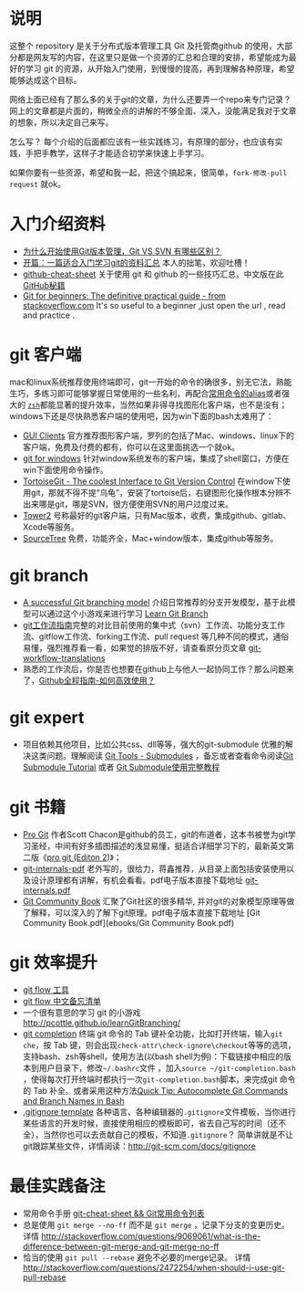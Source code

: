 # 说明
这整个 repository 是关于分布式版本管理工具 Git 及托管商github 的使用，大部分都是网友写的内容，在这里只是做一个资源的汇总和合理的安排，希望能成为最好的学习 git 的资源，从开始入门使用，到慢慢的提高，再到理解各种原理，希望能够达成这个目标。

网络上面已经有了那么多的关于git的文章，为什么还要弄一个repo来专门记录？网上的文章都是片面的，稍微全点的讲解的不够全面、深入，没能满足我对于文章的想象，所以决定自己来写。

怎么写？
每个介绍的后面都应该有一些实践练习，有原理的部分，也应该有实践，手把手教学，这样子才能适合初学来快速上手学习。

如果你要有一些资源，希望和我一起，把这个搞起来，很简单，`fork-修改-pull request` 就ok。

# 入门介绍资料
- [为什么开始使用Git版本管理，Git VS SVN 有哪些区别？](https://github.com/xirong/my-git/blob/master/why-git.md)
- [开篇：一篇适合入门学习git的资料汇总](https://github.com/xirong/my-git/blob/master/ixirong.com.md) 本人的拙笔，欢迎吐槽！
- [github-cheat-sheet](https://github.com/tiimgreen/github-cheat-sheet) 关于使用 git 和 github 的一些技巧汇总，中文版在此[GitHub秘籍](https://github.com/tiimgreen/github-cheat-sheet/blob/master/README.zh-cn.md)
- [Git for beginners: The definitive practical guide - from stackoverflow.com](http://stackoverflow.com/questions/315911/git-for-beginners-the-definitive-practical-guide?rq=1)  It's so useful to a beginner ,just open the url , read and practice . 

# git 客户端

mac和linux系统推荐使用终端即可，git一开始的命令的确很多，别无它法，熟能生巧，多练习即可能够掌握日常使用的一些名利，再配合[常用命令的alias](https://git-scm.com/book/tr/v2/Git-Basics-Git-Aliases)或者强大的 [`zsh`](https://github.com/robbyrussell/oh-my-zsh)都能显著的提升效率，当然如果非得寻找图形化客户端，也不是没有；windows下还是尽快熟悉客户端的使用吧，因为win下面的bash太难用了：

- [GUI Clients](https://git-scm.com/downloads/guis) 官方推荐图形客户端，罗列的包括了Mac、windows、linux下的客户端，免费及付费的都有，你可以在这里面挑选一个就ok。
- [git for windows](https://msysgit.github.io/) 针对window系统发布的客户端，集成了shell窗口，方便在win下面使用命令操作。
- [TortoiseGit - The coolest Interface to Git Version Control](https://code.google.com/p/tortoisegit/) 在window下使用git，那就不得不提“乌龟”，安装了tortoise后，右键图形化操作根本分辨不出来哪是git，哪是SVN，很方便使用SVN的用户过度过来。
- [Tower2](http://www.git-tower.com/) 号称最好的git客户端，只有Mac版本，收费，集成github、gitlab、Xcode等服务。
- [SourceTree](https://www.sourcetreeapp.com/) 免费，功能齐全，Mac+window版本，集成github等服务。

# git branch 
- [A successful Git branching model](http://nvie.com/posts/a-successful-git-branching-model/) 介绍日常推荐的分支开发模型，基于此模型可以通过这个小游戏来进行学习 [Learn Git Branch](http://pcottle.github.io/learnGitBranching/)
- [git工作流指南](https://github.com/xirong/my-git/blob/master/workflow-translations.md)完整的对比目前使用的集中式（svn）工作流、功能分支工作流、gitflow工作流、forking工作流、pull request 等几种不同的模式，通俗易懂，强烈推荐看一看，如果觉的排版不好，请查看原分页文章 [git-workflow-translations](https://github.com/oldratlee/translations/tree/master/git-workflows-and-tutorials) 
- 熟悉的工作流后，你是否也想要在github上与他人一起协同工作？那么问题来了，[Github全程指南-如何高效使用？](how-to-use-github.md)

# git expert 
- 项目依赖其他项目，比如公共css、dll等等，强大的git-submodule 优雅的解决这类问题。理解阅读 [Git Tools - Submodules](https://git-scm.com/book/en/v2/Git-Tools-Submodules) ，备忘或者查看命令阅读[Git Submodule Tutorial](https://git.wiki.kernel.org/index.php/GitSubmoduleTutorial) 或者 [Git Submodule使用完整教程](http://www.kafeitu.me/git/2012/03/27/git-submodule.html)


# git 书籍
- [Pro Git](http://git-scm.com/book/zh/v1) 作者Scott Chacon是github的员工，git的布道者，这本书被誉为git学习圣经，中间有好多插图描述的浅显易懂，挺适合详细学习下的，最新英文第二版《[pro git (Editon 2)](http://git-scm.com/book/en/v2)》；
- [git-internals-pdf](https://github.com/pluralsight/git-internals-pdf) 老外写的，很给力，蒋鑫推荐，从目录上面包括安装使用以及设计原理都有讲解，有机会看看。pdf电子版本直接下载地址 [git-internals.pdf](ebooks/git-internals.pdf)
- [Git Community Book](http://gitbook.liuhui998.com/) 汇聚了Git社区的很多精华,  并对git的对象模型原理等做了解释，可以深入的了解下git原理。pdf电子版本直接下载地址 [Git Community Book.pdf](ebooks/Git Community Book.pdf)

# git 效率提升
- [git flow 工具](https://github.com/petervanderdoes/gitflow)
- [git flow 中文备忘清单](http://danielkummer.github.io/git-flow-cheatsheet/index.zh_CN.html)
- 一个很有意思的学习 git 的小游戏 http://pcottle.github.io/learnGitBranching/ 
- [git completion](https://github.com/git/git/tree/master/contrib/completion) 终端 git 命令的 Tab 键补全功能，比如打开终端，输入`git che`，按 Tab 键，则会出现`check-attr\check-ignore\checkout`等等的选项，支持bash、zsh等shell，使用方法(以bash shell为例)：下载链接中相应的版本到用户目录下，修改`~/.bashrc`文件 ，加入`source ~/git-completion.bash` ，使得每次打开终端时都执行一次`git-completion.bash`脚本，来完成git 命令的 Tab 补全。或者采用这种方法[Quick Tip: Autocomplete Git Commands and Branch Names in Bash](http://code-worrier.com/blog/autocomplete-git/)
- [.gitignore template](https://github.com/github/gitignore) 各种语言、各种编辑器的`.gitignore`文件模板，当你进行某些语言的开发时候，直接使用相应的模板即可，省去自己写的时间（还不全），当然你也可以去贡献自己的模板，不知道`.gitignore`？ 简单讲就是不让git跟踪某些文件，详情阅读：http://git-scm.com/docs/gitignore

# 最佳实践备注
- 常用命令手册 [git-cheat-sheet && Git常用命令列表](command-handbook/) 
- 总是使用 `git merge --no-ff` 而不是 `git merge` ，记录下分支的变更历史。 详情 http://stackoverflow.com/questions/9069061/what-is-the-difference-between-git-merge-and-git-merge-no-ff
- 恰当的使用 `git pull --rebase` 避免不必要的merge记录。 详情 http://stackoverflow.com/questions/2472254/when-should-i-use-git-pull-rebase